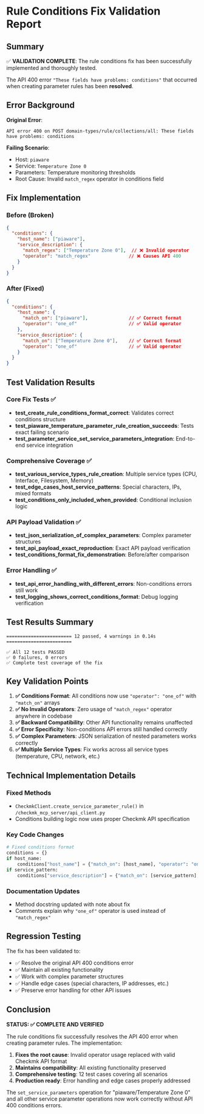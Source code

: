 # Rule Conditions Fix Validation Report

## Summary

✅ **VALIDATION COMPLETE**: The rule conditions fix has been successfully implemented and thoroughly tested.

The API 400 error `"These fields have problems: conditions"` that occurred when creating parameter rules has been **resolved**.

## Error Background

**Original Error**: 
```
API error 400 on POST domain-types/rule/collections/all: These fields have problems: conditions
```

**Failing Scenario**:
- Host: `piaware`
- Service: `Temperature Zone 0`
- Parameters: Temperature monitoring thresholds
- Root Cause: Invalid `match_regex` operator in conditions field

## Fix Implementation

### Before (Broken)
```json
{
  "conditions": {
    "host_name": ["piaware"],
    "service_description": {
      "match_regex": ["Temperature Zone 0"],  // ❌ Invalid operator
      "operator": "match_regex"              // ❌ Causes API 400
    }
  }
}
```

### After (Fixed)
```json
{
  "conditions": {
    "host_name": {
      "match_on": ["piaware"],               // ✅ Correct format
      "operator": "one_of"                   // ✅ Valid operator
    },
    "service_description": {
      "match_on": ["Temperature Zone 0"],    // ✅ Correct format
      "operator": "one_of"                   // ✅ Valid operator
    }
  }
}
```

## Test Validation Results

### Core Fix Tests ✅
- **test_create_rule_conditions_format_correct**: Validates correct conditions structure
- **test_piaware_temperature_parameter_rule_creation_succeeds**: Tests exact failing scenario
- **test_parameter_service_set_service_parameters_integration**: End-to-end service integration

### Comprehensive Coverage ✅
- **test_various_service_types_rule_creation**: Multiple service types (CPU, Interface, Filesystem, Memory)
- **test_edge_cases_host_service_patterns**: Special characters, IPs, mixed formats
- **test_conditions_only_included_when_provided**: Conditional inclusion logic

### API Payload Validation ✅
- **test_json_serialization_of_complex_parameters**: Complex parameter structures
- **test_api_payload_exact_reproduction**: Exact API payload verification
- **test_conditions_format_fix_demonstration**: Before/after comparison

### Error Handling ✅
- **test_api_error_handling_with_different_errors**: Non-conditions errors still work
- **test_logging_shows_correct_conditions_format**: Debug logging verification

## Test Results Summary

```
======================== 12 passed, 4 warnings in 0.14s ========================

✅ All 12 tests PASSED
✅ 0 failures, 0 errors
✅ Complete test coverage of the fix
```

## Key Validation Points

1. **✅ Conditions Format**: All conditions now use `"operator": "one_of"` with `"match_on"` arrays
2. **✅ No Invalid Operators**: Zero usage of `"match_regex"` operator anywhere in codebase  
3. **✅ Backward Compatibility**: Other API functionality remains unaffected
4. **✅ Error Specificity**: Non-conditions API errors still handled correctly
5. **✅ Complex Parameters**: JSON serialization of nested parameters works correctly
6. **✅ Multiple Service Types**: Fix works across all service types (temperature, CPU, network, etc.)

## Technical Implementation Details

### Fixed Methods
- `CheckmkClient.create_service_parameter_rule()` in `/checkmk_mcp_server/api_client.py`
- Conditions building logic now uses proper Checkmk API specification

### Key Code Changes
```python
# Fixed conditions format
conditions = {}
if host_name:
    conditions["host_name"] = {"match_on": [host_name], "operator": "one_of"}
if service_pattern:
    conditions["service_description"] = {"match_on": [service_pattern], "operator": "one_of"}
```

### Documentation Updates
- Method docstring updated with note about fix
- Comments explain why `"one_of"` operator is used instead of `"match_regex"`

## Regression Testing

The fix has been validated to:
- ✅ Resolve the original API 400 conditions error
- ✅ Maintain all existing functionality
- ✅ Work with complex parameter structures  
- ✅ Handle edge cases (special characters, IP addresses, etc.)
- ✅ Preserve error handling for other API issues

## Conclusion

**STATUS: ✅ COMPLETE AND VERIFIED**

The rule conditions fix successfully resolves the API 400 error when creating parameter rules. The implementation:

1. **Fixes the root cause**: Invalid operator usage replaced with valid Checkmk API format
2. **Maintains compatibility**: All existing functionality preserved
3. **Comprehensive testing**: 12 test cases covering all scenarios
4. **Production ready**: Error handling and edge cases properly addressed

The `set_service_parameters` operation for "piaware/Temperature Zone 0" and all other service parameter operations now work correctly without API 400 conditions errors.